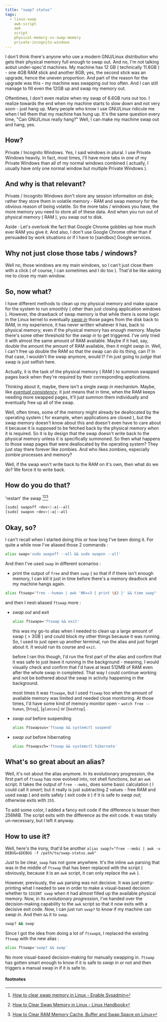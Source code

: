 ```yaml
---
title: "swap? status"
tags:
  - linux-swap
    awk-script
    awk
    script
    physical-memory-vs-swap-memory
    private-incognito-windows
---
```


I don't think there's anyone who use a modern GNU/Linux
distribution who gets their physical memory full enough
to swap out. And no, I'm not talking aobut under-spec'd
machines. My machine has 12 GB ( technically 11.6GB ) -
one 4GB RAM stick and another 8GB; yes, the second stick
was an upgrade, hence the uneven proportion. And part of
the reason for the upgrade was this - my machine was
swapping out too often. And I can still manage to fill even
the 12GB up and swap my memory out.

Oftentimes, I don't even realize when my swap of 6.6GB runs
out too. I realize towards the end when my machine starts to
slow down and not very soon - just hang up. Many people who
know I use GNU/Linux ridicule me when I tell them that my
machine has hung up. It's the same question every time, "Can
GNU/Linux really hang?" Well, I can make my machine swap out
and hang, yes.

## How?
Private / Incognito Windows. Yes, I said windows in plural.
I use Private Windows heavily. In fact, most times, I'll
have more tabs in one of my Private Windows than all of my
normal windows combined ( actually, I usually have only one
normal window but multiple Private Windows ).

## And why is that relevant?
Private / Incognito Windows don't store any session
information on disk; rather they store them in volatile
memory - RAM and swap memory for the obvious reason of being
volatile. So the more tabs / windows you have, the more
memory you need to store all of these data. And when you run
out of physical memory ( RAM ), you swap out to disk.

Aside : Let's overlook the fact that Google Chrome gobbles
up how much ever RAM you give it. And also, I don't use
Google Chrome other than if persuaded by work situations or
if I have to [sandbox] Google services.

## Why not just close those tabs / windows?
Well no, those windows are my main windows, so I can't just
close them with a click ( of course, I can sometimes and I
do too ). That'd be like asking me to close my main window.

## So, now what?
I have different methods to clean up my physical memory and
make space for the system to run smoothly ( other than just
closing application windows ). However, the drawback of swap
memory is that while there is some logic in the Linux kernel
to eventually _[swap in]_ those pages from the disk back to
RAM, in my experience, it has never written whatever it has,
back to physical memory; even if the physical memory has
enough memory. Maybe there's some other threshold for the
_swap in_ to get triggered. I've only tried it with almost
the same amount of RAM available. Maybe if it had, say,
double the amount the amount of RAM available, then it might
_swap in_. Well, I can't free up double the RAM so that the
swap can do its thing, can I? In that case, I wouldn't the
swap anymore, would I? I'm just going to _judge_ that swap
is just selfish here.

Actually, it is the task of the physical memory ( RAM ) to
summon swapped pages back when they're required by their
corresponding applications.

Thinking about it, maybe, there isn't a single _swap in_
mechanism. Maybe, like _[eventual consistency]_, it just
means that in time, when the RAM keeps needing more swapped
pages, it'll just summon them individually and eventually
free up all of the swap.

Well, often times, some of the memory might already be
deallocated by the operating system ( for example, when
applications are closed ), but the swap memory doesn't know
about this and doesn't even have to care about it because it
is supposed to be fetched back by the physical memory _when_
it is required. So it is by design that the swap doesn't
write back to the physical memory unless it is specifically
summoned. So then what happens to those swap pages that were
deallocated by the operating system? They just stay there
forever like zombies. And who likes zombies, especially
zombie processes and memory?

Well, if the swap won't write back to the RAM on it's own,
then what do we do? We force it to write back.

## How do you do that?
'restart' the swap [^1][^2][^3]
```sh
[sudo] swapoff <dev>|-a|--all
[sudo] swapon <dev>|-a|--all
```

## Okay, so?
I can't recall when I started doing this or how long I've
been doing it. For quite a while now I've aliased those 2
commands :
```sh
alias swap='sudo swapoff --all && sudo swapon --all'
```

And then I've used `swap` in different scenarios :
* print the output of `free` and then `swap` ( so that if
if there isn't enough memory, I can kill it just in time
before there's a memory deadlock and my machine hangs again.
```sh
alias ftswap="free --human | awk 'NR==3 { print \$3 }' && time swap"
```
and then I nest-aliased `ftswap` more :
  * _swap out_ and exit
    ```sh
    alias ftswape='ftswap && exit'
    ```
    this was my go-to alias when I needed to clean up a
    large amount of swap ( > 3GB ) and could block my other
    things because it was running. So, I used to just open
    up another terminal, run the alias and just forget about
    it. It would run its course and `exit`.

    before I ran this though, I'd run the first part of the
    alias and confirm that it was safe to just leave it
    running in the background - meaning, I would visually
    check and confirm that I'd have at least 512MB of RAM
    even after the whole swap in completed. That way I could
    continue working and not be bothered about the swap in
    activity happening in the background.

    most times it was `ftswape`, but I used `ftswap` too
    when the amount of available memory was limited and
    needed close monitoring. At those times, I'd have some
    kind of memory monitor open - `watch free --human`,
    [`htop`], [`glances`] or [`bashtop`].
  * _swap out_ before suspending
    ```sh
    alias ftswapsus='ftswap && systemctl suspend'
    ```
  * _swap out_ before hibernating
    ```sh
    alias ftswapsch='ftswap && systemctl hibernate'
    ```

## What's so great about an alias?
Well, it's not about the alias anymore. In its evolutionary
progression, the first part of `ftswap` has now evolved into,
not shell functions, but an `awk` script. It takes the output
of `free --mebi`, does some basic calculation ( I could call
it _smart_; but it really is just subtracting 2 values - free
RAM and used swap ) and exits safely ( exit code `0` ) if
it is safe to _swap out_; otherwise exits with `255`.

<script src="https://gist.github.com/shinenelson/a8a5550eaaefd66658a6d1f10ffbe4dc.js?file=swap-status.awk"></script>

To add some color, I added a fancy exit code if the
difference is lesser then 256MiB. The script exits with the
difference as the exit code. It was totally un-necessary,
but I left it anyway.

## How to use it?
Well, here's the irony, that'd be another `alias swap?="free --mebi | awk -v DEBUG=$DEBUG -f /path/to/swap-status.awk"`

Just to be clear, `swap` has not gone anywhere. It's the
inline `awk` parsing that was in the middle of `ftswap` that
has been replaced with the script ( obviously, because it is
an `awk` script, it can only replace the `awk` ).

However, previously, the `awk` parsing was not decisive. It
was just pretty-printing what I needed to see in order to
make a visual-based decision whether to `SIGINT swap` when
it had almost filled up the available physical memory. Now,
in its _evolutionary progression_, I've handed over the
decision-making capability to the `awk` script so that it
now exits with a decisive exit code. Now, I can just run
`swap?` to know if my machine can _swap in_. And then `&&`
it to `swap`.
```sh
swap? && swap
```

Since I got the idea from doing a lot of `ftswap`s, I replaced
the existing `ftswap` with the new alias :
```sh
alias ftswap='swap? && swap'
```
No more visual-based decision-making for manually swapping
in. `ftswap` has gotten smart enough to know if it is safe
to _swap in_ or not and then triggers a manual swap in if
it is safe to.

<!-- [sandbox]: {% post_url data-islands %} -->
[swap in]: https://askubuntu.com/a/1359
[eventual consistency]: https://en.wikipedia.org/wiki/Eventual_consistency
[htop]: https://hisham.hm/htop/
[glances]: https://nicolargo.github.io/glances/
[bashtop]: https://github.com/aristocratos/bashtop

#### footnotes
[^1]: [How to clear swap memory in Linux - Enable Sysadmin](https://www.redhat.com/sysadmin/clear-swap-linux "How to clear swap memory in Linux - Enable Sysadmin")
[^2]: [How to Clear Swap Memory in Linux - Linux Handbook](https://linuxhandbook.com/clear-swap/ "How to Clear Swap Memory in Linux - Linux Handbook")
[^3]: [How to Clear RAM Memory Cache, Buffer and Swap Space on Linux](https://www.tecmint.com/clear-ram-memory-cache-buffer-and-swap-space-on-linux/ "How to Clear RAM Memory Cache, Buffer and Swap Space on Linux")

